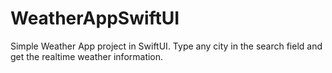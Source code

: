 # WeatherAppSwiftUI
Simple Weather App project in SwiftUI. Type any city in the search field and get the realtime weather information.

